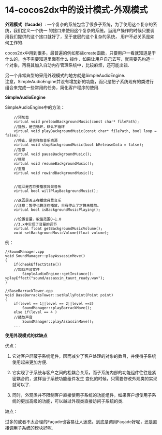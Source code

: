 14-cocos2dx中的设计模式-外观模式
====

**外观模式（facade）**: 一个复杂的系统包含了很多子系统，为了使用这个复杂的系统，我们定义一个统一
的接口来使用这个复杂的系统。当用户操作的时候只要调用我们提供的这个接口就好了，至于底层的这个复杂的系统，
用户不必关系是如何工作的. <br>

cocos2dx中用到很多，最普遍的例如那些create函数，只要用户一看就知道是干什么的，也不需要知道里面有什么
操作，如果让用户自己去写，就需要先构造一个对象，再将其加入自动内存管理系统中，比较麻烦，还可能出错. <br>

另一个非常典型的采用外观模式的地方就是SimpleAudioEngine. <br>
注意，SimpleAudioEngine并没有增加新的功能，而只是把子系统现有的类进行组合来完成一些常用的任务，简化客户程序的使用.

**SimpleAudioEngine**

SimpleAudioEngine中的方法：

```
    //预加载
    virtual void preloadBackgroundMusic(const char* filePath);    
    //播放，是否循环，默认不循环
    virtual void playBackgroundMusic(const char* filePath, bool loop = false); 
    //停止，是否释放音乐资源
    virtual void stopBackgroundMusic(bool bReleaseData = false); 
    //暂停
    virtual void pauseBackgroundMusic();    
    //继续
    virtual void resumeBackgroundMusic();   
    //重播
    virtual void rewindBackgroundMusic();                                        
         
 
    //返回是否将要播放背景音乐
    virtual bool willPlayBackgroundMusic();
 
    //返回是否正在播放背景音乐
    //注意：暂停也算正在播放，只有停止了才算未播放。
    virtual bool isBackgroundMusicPlaying(); 
 
    //设置音量，取值范围0~1.0
    //3.x中实现了音量的调节
    virtual float getBackgroundMusicVolume();
    void setBackgroundMusicVolume(float volume);
```

例：

```
//SoundManager.cpp
void SoundManager::playAssassinMove()
{
	if(cheakEffectState())
    //加载声音文件
		SimpleAudioEngine::getInstance()->playEffect("sound/assassin_taunt_ready.wav");
}
```

```
//BaseBarrackTower.cpp
void BaseBarracksTower::setRallyPoint(Point point)
{
	if(level == 1||level == 2||level ==3)
		SoundManager::playBarrackMove();
	else if(level == 4 )
    //播放声音
		SoundManager::playAssassinMove();
    ...
```

**使用外观模式的优缺点**

优点：<br>

1. 它对客户屏蔽子系统组件，因而减少了客户处理的对象的数目，并使得子系统使用起来更加方便.

2. 它实现了子系统与客户之间的松耦合关系，而子系统内部的功能组件往往是紧密耦合的，这样当子系统功能组件发生
变化的时候，只需要修改外观类的实现就可以了.

3. 同时，外观类并不限制客户直接使用子系统的功能组件，如果客户想使用子系统的更加高级的功能，可以越过外观类直接访问子系统的类.

缺点：<br>

过多的或者不太合理的Façade也容易让人迷惑。到底是调用Façade好呢，还是直接调用子系统的模块好呢.
    
